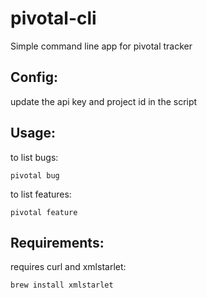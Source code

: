 pivotal-cli
===========

Simple command line app for pivotal tracker

Config:
------

update the api key and project id in the script

Usage:
-----

to list bugs:

    pivotal bug


to list features:

    pivotal feature 


Requirements:
------------

requires curl and xmlstarlet:

    brew install xmlstarlet

